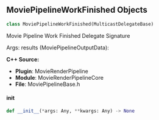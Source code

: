 ## MoviePipelineWorkFinished Objects

```python
class MoviePipelineWorkFinished(MulticastDelegateBase)
```

Movie Pipeline Work Finished  Delegate Signature

Args:
    results (MoviePipelineOutputData):

**C++ Source:**

- **Plugin**: MovieRenderPipeline
- **Module**: MovieRenderPipelineCore
- **File**: MoviePipelineBase.h

<a id="unreal.MoviePipelineWorkFinished.__init__"></a>

#### __init__

```python
def __init__(*args: Any, **kwargs: Any) -> None
```

<a id="unreal.OnMoviePipelineExecutorErrored"></a>
